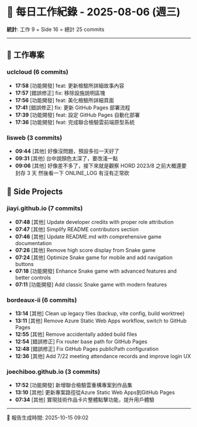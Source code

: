 # 📅 每日工作紀錄 - 2025-08-06 (週三)

**統計**: 工作 9 + Side 16 = 總計 25 commits

---

## 💼 工作專案

### uclcloud (6 commits)

- **17:58** [功能開發] feat: 更新檢驗所詳細故事內容
- **17:57** [錯誤修正] fix: 移除設施說明區塊
- **17:56** [功能開發] feat: 美化檢驗所詳細頁面
- **17:41** [錯誤修正] fix: 更新 GitHub Pages 部署流程
- **17:39** [功能開發] feat: 設定 GitHub Pages 自動化部署
- **17:36** [功能開發] feat: 完成聯合檢驗雲前端原型系統

### lisweb (3 commits)

- **09:44** [其他] 好像沒問題，預設多拉一天好了
- **09:31** [其他] 台中說顏色太深了，要改淺一點
- **09:06** [其他] 好像差不多了，接下來就是觀察 HORD 2023/8 之前大概還要封存 3 天 然後看一下 ONLINE_LOG 有沒有正常砍

## 🎨 Side Projects

### jiayi.github.io (7 commits)

- **07:48** [其他] Update developer credits with proper role attribution
- **07:47** [其他] Simplify README contributors section
- **07:46** [其他] Update README.md with comprehensive game documentation
- **07:26** [其他] Remove high score display from Snake game
- **07:24** [其他] Optimize Snake game for mobile and add navigation buttons
- **07:18** [功能開發] Enhance Snake game with advanced features and better controls
- **07:11** [功能開發] Add classic Snake game with modern features

### bordeaux-ii (6 commits)

- **13:14** [其他] Clean up legacy files (backup, vite config, build worktree)
- **13:11** [其他] Remove Azure Static Web Apps workflow, switch to GitHub Pages
- **12:55** [其他] Remove accidentally added build files
- **12:54** [錯誤修正] Fix router base path for GitHub Pages
- **12:48** [錯誤修正] Fix GitHub Pages publicPath configuration
- **12:36** [其他] Add 7/22 meeting attendance records and improve login UX

### joechiboo.github.io (3 commits)

- **17:52** [功能開發] 新增聯合檢驗雲重構專案到作品集
- **13:10** [其他] 更新專案路徑從Azure Static Web Apps到GitHub Pages
- **07:34** [其他] 實現技術作品卡片整體點擊功能，提升用戶體驗

---

📅 報告生成時間: 2025-10-15 09:02
